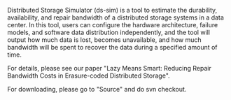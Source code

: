 Distributed Storage Simulator (ds-sim) is a tool to estimate the durability, availability, and repair bandwidth of a distributed storage systems in a data center. In this tool, users can configure the hardware architecture, failure models, and software data distribution independently, and the tool will output how much data is lost, becomes unavailable, and how much bandwidth will be spent to recover the data during a specified amount of time.

For details, please see our paper "Lazy Means Smart: Reducing Repair Bandwidth Costs in Erasure-coded Distributed Storage".

For downloading, please go to "Source" and do svn checkout.